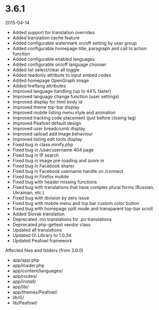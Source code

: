 # 3.6.1

2015-04-14

- Added support for translation overrides
- Added translation cache feature
- Added configurable watermark on/off setting by user group
- Added configurable homepage title, paragraph and call to action function
- Added configurable enabled languages
- Added configurable on/off language chooser
- Added list select/clear all toggle
- Added readonly attribute to input embed codes
- Added homepage OpenGraph image
- Added hreflang attributes
- Improved language handling (up to 44% faster)
- Improved language change function (user settings)
- Improved display for html body id
- Improved theme top-bar display
- Improved mobile listing menu style and animation
- Improved tracking code placement (just before closing </body> tag)
- Improved Peafowl default design
- Improved user breadcrumb display
- Improved upload add image behaviour
- Improved listing edit tools display
- Fixed bug in class.minify.php
- Fixed bug in /user/username 404 page
- Fixed bug in IP search
- Fixed bug in image pre-loading and zoom in
- Fixed bug in Facebook sharer
- Fixed bug in Facebook username handle on /connect
- Fixed bug in Firefox mobile
- Fixed bug with header missing functions
- Fixed bug with translations that have complex plural forms (Russian, Ukrainian, etc.)
- Fixed bug with division by zero issue
- Fixed bug with mobile menu and top bar custom color button
- Fixed bug with homepage split mode and transparent top-bar scroll
- Added Slovak translation
- Deprecated .mo translations for .po translations
- Deprecated php-gettext vendor class
- Updated all translations
- Updated G\ Library to 1.0.24
- Updated Peafowl framework

Affected files and folders (from 3.6.0)

- app/app.php
- app/loader.php
- app/content/languages/
- app/routes/
- app/install/
- app/lib/
- app/themes/Peafowl/
- lib/G/
- lib/Peafowl/
